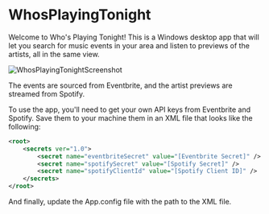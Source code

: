 # WhosPlayingTonight
Welcome to Who's Playing Tonight! 
This is a Windows desktop app that will let you search for music events in your area and listen to previews of the artists, all in the same view.

![WhosPlayingTonightScreenshot](https://user-images.githubusercontent.com/51054106/64745585-70ad3480-d4d6-11e9-80fb-47a671431151.PNG)

The events are sourced from Eventbrite, and the artist previews are streamed from Spotify.

To use the app, you'll need to get your own API keys from Eventbrite and Spotify.
Save them to your machine them in an XML file that looks like the following:
```xml
<root>
    <secrets ver="1.0">
        <secret name="eventbriteSecret" value="[Eventbrite Secret]" />
        <secret name="spotifySecret" value="[Spotify Secret]" />
        <secret name="spotifyClientId" value="[Spotify Client ID]" />
    </secrets>
</root>
```
And finally, update the App.config file with the path to the XML file.
